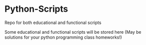 # Python-Scripts
Repo for both educational and functional scripts

Some educational and functional scripts will be stored here 
(May be solutions for your python programming class homeworks!)
